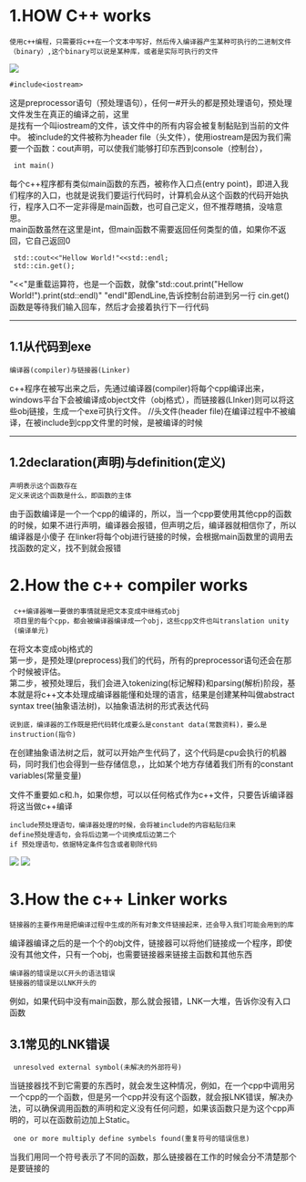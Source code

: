 # 1.HOW C++ works
    使用c++编程，只需要将c++在一个文本中写好，然后传入编译器产生某种可执行的二进制文件
    （binary）,这个binary可以说是某种库，或者是实际可执行的文件

![](photo/Hellow%20World.png)

    #include<iostream>
 这是preprocessor语句（预处理语句），任何一#开头的都是预处理语句，预处理文件发生在真正的编译之前，这里  
是找有一个叫iostream的文件，该文件中的所有内容会被复制黏贴到当前的文件中。
被include的文件被称为header file（头文件），使用iostream是因为我们需要一个函数：cout声明，可以使我们能够打印东西到console（控制台），

     int main()
每个c++程序都有类似main函数的东西，被称作入口点(entry point)，即进入我们程序的入口，也就是说我们要运行代码时，计算机会从这个函数的代码开始执行，程序入口不一定非得是main函数，也可自己定义，但不推荐瞎搞，没啥意思。  
main函数虽然在这里是int，但main函数不需要返回任何类型的值，如果你不返回，它自己返回0  

     std::cout<<"Hellow World!"<<std::endl;
     std::cin.get();
"<<"是重载运算符，也是一个函数，就像"std::cout.print("Hellow World!").print(std::endl)" 
"endl"即endLine,告诉控制台前进到另一行
cin.get()函数是等待我们输入回车，然后才会接着执行下一行代码

***
## 1.1从代码到exe
    编译器(compiler)与链接器(Linker)
c++程序在被写出来之后，先通过编译器(compiler)将每个cpp编译出来，windows平台下会被编译成object文件（obj格式），而链接器(LInker)则可以将这些obj链接，生成一个exe可执行文件。
//头文件(header file)在编译过程中不被编译，在被include到cpp文件里的时候，是被编译的时候
***
## 1.2declaration(声明)与definition(定义)
    声明表示这个函数存在
    定义来说这个函数是什么，即函数的主体
由于函数编译是一个一个cpp的编译的，所以，当一个cpp要使用其他cpp的函数的时候，如果不进行声明，编译器会报错，但声明之后，编译器就相信你了，所以编译器是小傻子
在linker将每个obj进行链接的时候，会根据main函数里的调用去找函数的定义，找不到就会报错

# 2.How the c++ compiler works
     c++编译器唯一要做的事情就是把文本变成中继格式obj
     项目里的每个cpp，都会被编译器编译成一个obj，这些cpp文件也叫translation unity
     (编译单元)
 在将文本变成obj格式的  
 第一步，是预处理(preprocess)我们的代码，所有的preprocessor语句还会在那个时候被评估。  
 第二步，被预处理后，我们会进入tokenizing(标记解释)和parsing(解析)阶段，基本就是将c++文本处理成编译器能懂和处理的语言，结果是创建某种叫做abstract syntax tree(抽象语法树)，以抽象语法树的形式表达代码  

    说到底，编译器的工作既是把代码转化成要么是constant data(常数资料)，要么是instruction(指令)
在创建抽象语法树之后，就可以开始产生代码了，这个代码是cpu会执行的机器码，同时我们也会得到一些存储信息，，比如某个地方存储着我们所有的constant variables(常量变量)  

文件不重要如.c和.h，如果你想，可以以任何格式作为c++文件，只要告诉编译器将这当做c++编译  

    include预处理语句，编译器处理的时候，会将被include的内容粘贴归来
    define预处理语句，会将后边第一个词换成后边第二个 
    if 预处理语句，依据特定条件包含或者剔除代码

![](/photo/define.png)
![](/photo/define1.png)  
# 3.How the c++ Linker works  
    链接器的主要作用是把编译过程中生成的所有对象文件链接起来，还会导入我们可能会用到的库
编译器编译之后的是一个个的obj文件，链接器可以将他们链接成一个程序，即使没有其他文件，只有一个obj，也需要链接器来链接主函数和其他东西  

    编译器的错误是以C开头的语法错误  
    链接器的错误是以LNK开头的  

例如，如果代码中没有main函数，那么就会报错，LNK一大堆，告诉你没有入口函数   
## 3.1常见的LNK错误

     unresolved external symbol(未解决的外部符号)  
当链接器找不到它需要的东西时，就会发生这种情况，例如，在一个cpp中调用另一个cpp的一个函数，但是另一个cpp并没有这个函数，就会报LNK错误，解决办法，可以确保调用函数的声明和定义没有任何问题，如果该函数只是为这个cpp声明的，可以在函数前边加上Static。    

     one or more multiply define symbels found(重复符号的错误信息)
当我们用同一个符号表示了不同的函数，那么链接器在工作的时候会分不清楚那个是要链接的